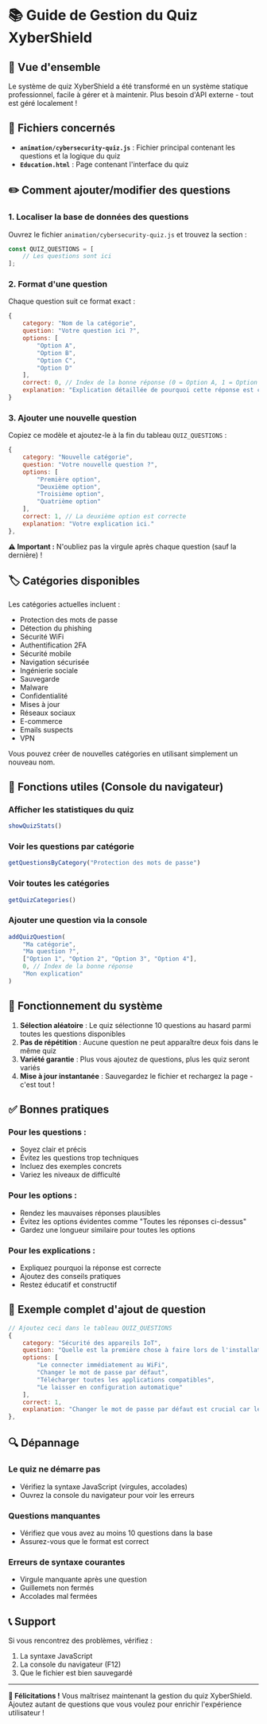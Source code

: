 # 📚 Guide de Gestion du Quiz XyberShield

## 🎯 Vue d'ensemble

Le système de quiz XyberShield a été transformé en un système statique professionnel, facile à gérer et à maintenir. Plus besoin d'API externe - tout est géré localement !

## 📁 Fichiers concernés

- **`animation/cybersecurity-quiz.js`** : Fichier principal contenant les questions et la logique du quiz
- **`Education.html`** : Page contenant l'interface du quiz

## ✏️ Comment ajouter/modifier des questions

### 1. Localiser la base de données des questions

Ouvrez le fichier `animation/cybersecurity-quiz.js` et trouvez la section :

```javascript
const QUIZ_QUESTIONS = [
    // Les questions sont ici
];
```

### 2. Format d'une question

Chaque question suit ce format exact :

```javascript
{
    category: "Nom de la catégorie",
    question: "Votre question ici ?",
    options: [
        "Option A",
        "Option B", 
        "Option C",
        "Option D"
    ],
    correct: 0, // Index de la bonne réponse (0 = Option A, 1 = Option B, etc.)
    explanation: "Explication détaillée de pourquoi cette réponse est correcte."
}
```

### 3. Ajouter une nouvelle question

Copiez ce modèle et ajoutez-le à la fin du tableau `QUIZ_QUESTIONS` :

```javascript
{
    category: "Nouvelle catégorie",
    question: "Votre nouvelle question ?",
    options: [
        "Première option",
        "Deuxième option",
        "Troisième option",
        "Quatrième option"
    ],
    correct: 1, // La deuxième option est correcte
    explanation: "Votre explication ici."
},
```

**⚠️ Important :** N'oubliez pas la virgule après chaque question (sauf la dernière) !

## 🏷️ Catégories disponibles

Les catégories actuelles incluent :
- Protection des mots de passe
- Détection du phishing
- Sécurité WiFi
- Authentification 2FA
- Sécurité mobile
- Navigation sécurisée
- Ingénierie sociale
- Sauvegarde
- Malware
- Confidentialité
- Mises à jour
- Réseaux sociaux
- E-commerce
- Emails suspects
- VPN

Vous pouvez créer de nouvelles catégories en utilisant simplement un nouveau nom.

## 🔧 Fonctions utiles (Console du navigateur)

### Afficher les statistiques du quiz
```javascript
showQuizStats()
```

### Voir les questions par catégorie
```javascript
getQuestionsByCategory("Protection des mots de passe")
```

### Voir toutes les catégories
```javascript
getQuizCategories()
```

### Ajouter une question via la console
```javascript
addQuizQuestion(
    "Ma catégorie",
    "Ma question ?",
    ["Option 1", "Option 2", "Option 3", "Option 4"],
    0, // Index de la bonne réponse
    "Mon explication"
)
```

## 🎲 Fonctionnement du système

1. **Sélection aléatoire** : Le quiz sélectionne 10 questions au hasard parmi toutes les questions disponibles
2. **Pas de répétition** : Aucune question ne peut apparaître deux fois dans le même quiz
3. **Variété garantie** : Plus vous ajoutez de questions, plus les quiz seront variés
4. **Mise à jour instantanée** : Sauvegardez le fichier et rechargez la page - c'est tout !

## ✅ Bonnes pratiques

### Pour les questions :
- Soyez clair et précis
- Évitez les questions trop techniques
- Incluez des exemples concrets
- Variez les niveaux de difficulté

### Pour les options :
- Rendez les mauvaises réponses plausibles
- Évitez les options évidentes comme "Toutes les réponses ci-dessus"
- Gardez une longueur similaire pour toutes les options

### Pour les explications :
- Expliquez pourquoi la réponse est correcte
- Ajoutez des conseils pratiques
- Restez éducatif et constructif

## 🚀 Exemple complet d'ajout de question

```javascript
// Ajoutez ceci dans le tableau QUIZ_QUESTIONS
{
    category: "Sécurité des appareils IoT",
    question: "Quelle est la première chose à faire lors de l'installation d'un nouvel appareil connecté ?",
    options: [
        "Le connecter immédiatement au WiFi",
        "Changer le mot de passe par défaut",
        "Télécharger toutes les applications compatibles",
        "Le laisser en configuration automatique"
    ],
    correct: 1,
    explanation: "Changer le mot de passe par défaut est crucial car les mots de passe d'usine sont souvent publics et constituent une faille de sécurité majeure."
},
```

## 🔍 Dépannage

### Le quiz ne démarre pas
- Vérifiez la syntaxe JavaScript (virgules, accolades)
- Ouvrez la console du navigateur pour voir les erreurs

### Questions manquantes
- Vérifiez que vous avez au moins 10 questions dans la base
- Assurez-vous que le format est correct

### Erreurs de syntaxe courantes
- Virgule manquante après une question
- Guillemets non fermés
- Accolades mal fermées

## 📞 Support

Si vous rencontrez des problèmes, vérifiez :
1. La syntaxe JavaScript
2. La console du navigateur (F12)
3. Que le fichier est bien sauvegardé

---

**🎉 Félicitations !** Vous maîtrisez maintenant la gestion du quiz XyberShield. Ajoutez autant de questions que vous voulez pour enrichir l'expérience utilisateur !

